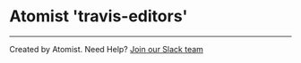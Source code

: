 # Atomist 'travis-editors'

---
Created by Atomist. Need Help? <a href="https://join.atomist.com/">Join our Slack team</a>
